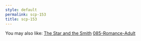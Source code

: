 ```yaml
---
style: default
permalink: scp-153
title: scp-153
---
```

You may also like:
[The Star and the Smith](http://scp-wiki.net/the-star-and-the-smith)
[085-Romance-Adult](http://scp-wiki.net/085-romance-adult)